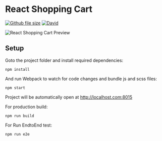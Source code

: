 # React Shopping Cart


[![Github file size](https://img.shields.io/github/size/webcaetano/craft/build/phaser-craft.min.js.svg)](https://github.com/sivadass/react-shopping-cart) [![David](https://img.shields.io/david/expressjs/express.svg)](https://github.com/sivadass/react-shopping-cart)

![React Shopping Cart Preview](https://res.cloudinary.com/sivadass/image/upload/v1494752103/gifs/react-shopping-cart.gif)

## Setup

Goto the project folder and install required dependencies:

```
npm install
```

And run Webpack to watch for code changes and bundle js and scss files:

```
npm start
```

Project will be automatically open at http://localhost.com:8015


For production build:

```
npm run build
```

For Run EndtoEnd test:
```
npm run e2e
```


